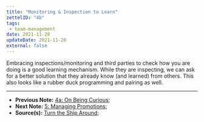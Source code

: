 ```yaml
---
title: "Monitoring & Inspection to Learn"
zettelID: "4b"
tags:
 - team-management
date: 2021-11-28
updateDate: 2021-11-28
external: false
---
```


Embracing inspections/monitoring and third parties to check how you are doing is a good learning mechanism. While they are inspecting, we can ask for a better solution that they already know (and learned) from others. This also looks like a rubber duck programming and pairing as well.

---

- **Previous Note:** [4a: On Being Curious](/notes/4a/);
- **Next Note:** [5: Managing Promotions](/notes/5/);
- **Source(s):** [Turn the Ship Around](/books/turn-the-ship-around-summary-book-chapter-notes/);
